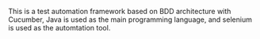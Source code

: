 This is a test automation framework based on BDD architecture with Cucumber, Java is used as the main programming language, and selenium is used as the automtation tool.
